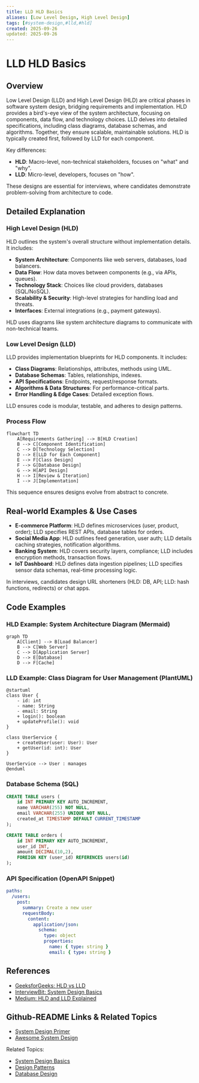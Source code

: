 ```yaml
---
title: LLD HLD Basics
aliases: [Low Level Design, High Level Design]
tags: [#system-design,#lld,#hld]
created: 2025-09-26
updated: 2025-09-26
---
```


# LLD HLD Basics

## Overview

Low Level Design (LLD) and High Level Design (HLD) are critical phases in software system design, bridging requirements and implementation. HLD provides a bird's-eye view of the system architecture, focusing on components, data flow, and technology choices. LLD delves into detailed specifications, including class diagrams, database schemas, and algorithms. Together, they ensure scalable, maintainable solutions. HLD is typically created first, followed by LLD for each component.

Key differences:
- **HLD**: Macro-level, non-technical stakeholders, focuses on "what" and "why".
- **LLD**: Micro-level, developers, focuses on "how".

These designs are essential for interviews, where candidates demonstrate problem-solving from architecture to code.

## Detailed Explanation

### High Level Design (HLD)

HLD outlines the system's overall structure without implementation details. It includes:
- **System Architecture**: Components like web servers, databases, load balancers.
- **Data Flow**: How data moves between components (e.g., via APIs, queues).
- **Technology Stack**: Choices like cloud providers, databases (SQL/NoSQL).
- **Scalability & Security**: High-level strategies for handling load and threats.
- **Interfaces**: External integrations (e.g., payment gateways).

HLD uses diagrams like system architecture diagrams to communicate with non-technical teams.

### Low Level Design (LLD)

LLD provides implementation blueprints for HLD components. It includes:
- **Class Diagrams**: Relationships, attributes, methods using UML.
- **Database Schemas**: Tables, relationships, indexes.
- **API Specifications**: Endpoints, request/response formats.
- **Algorithms & Data Structures**: For performance-critical parts.
- **Error Handling & Edge Cases**: Detailed exception flows.

LLD ensures code is modular, testable, and adheres to design patterns.

### Process Flow

```mermaid
flowchart TD
    A[Requirements Gathering] --> B[HLD Creation]
    B --> C[Component Identification]
    C --> D[Technology Selection]
    D --> E[LLD for Each Component]
    E --> F[Class Design]
    F --> G[Database Design]
    G --> H[API Design]
    H --> I[Review & Iteration]
    I --> J[Implementation]
```

This sequence ensures designs evolve from abstract to concrete.

## Real-world Examples & Use Cases

- **E-commerce Platform**: HLD defines microservices (user, product, order); LLD specifies REST APIs, database tables for orders.
- **Social Media App**: HLD outlines feed generation, user auth; LLD details caching strategies, notification algorithms.
- **Banking System**: HLD covers security layers, compliance; LLD includes encryption methods, transaction flows.
- **IoT Dashboard**: HLD defines data ingestion pipelines; LLD specifies sensor data schemas, real-time processing logic.

In interviews, candidates design URL shorteners (HLD: DB, API; LLD: hash functions, redirects) or chat apps.

## Code Examples

### HLD Example: System Architecture Diagram (Mermaid)
```mermaid
graph TD
    A[Client] --> B[Load Balancer]
    B --> C[Web Server]
    C --> D[Application Server]
    D --> E[Database]
    D --> F[Cache]
```

### LLD Example: Class Diagram for User Management (PlantUML)
```plantuml
@startuml
class User {
    - id: int
    - name: String
    - email: String
    + login(): boolean
    + updateProfile(): void
}

class UserService {
    + createUser(user: User): User
    + getUser(id: int): User
}

UserService --> User : manages
@enduml
```

### Database Schema (SQL)
```sql
CREATE TABLE users (
    id INT PRIMARY KEY AUTO_INCREMENT,
    name VARCHAR(255) NOT NULL,
    email VARCHAR(255) UNIQUE NOT NULL,
    created_at TIMESTAMP DEFAULT CURRENT_TIMESTAMP
);

CREATE TABLE orders (
    id INT PRIMARY KEY AUTO_INCREMENT,
    user_id INT,
    amount DECIMAL(10,2),
    FOREIGN KEY (user_id) REFERENCES users(id)
);
```

### API Specification (OpenAPI Snippet)
```yaml
paths:
  /users:
    post:
      summary: Create a new user
      requestBody:
        content:
          application/json:
            schema:
              type: object
              properties:
                name: { type: string }
                email: { type: string }
```

## References

- [GeeksforGeeks: HLD vs LLD](https://www.geeksforgeeks.org/difference-between-high-level-design-and-low-level-design/)
- [InterviewBit: System Design Basics](https://www.interviewbit.com/blog/system-design-basics/)
- [Medium: HLD and LLD Explained](https://medium.com/@saurav.aggarwal/high-level-design-vs-low-level-design-4b3b5b3b3b3b)

## Github-README Links & Related Topics

- [System Design Primer](https://github.com/donnemartin/system-design-primer)
- [Awesome System Design](https://github.com/madd86/awesome-system-design)

Related Topics:
- [System Design Basics](system-design-basics/)
- [Design Patterns](design-patterns/)
- [Database Design](database-design-principles/)
